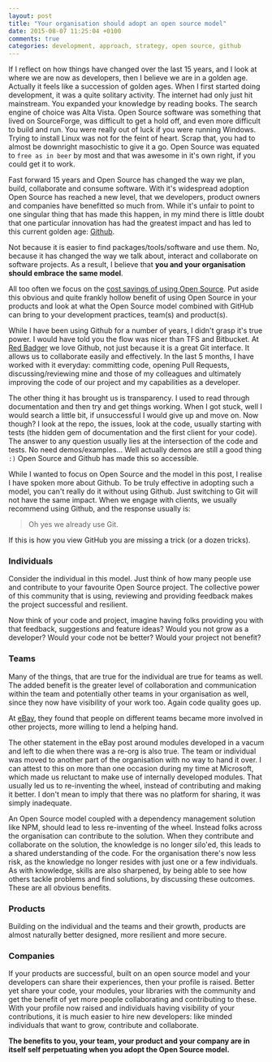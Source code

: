 ```yaml
---
layout: post
title: "Your organisation should adopt an open source model"
date: 2015-08-07 11:25:04 +0100
comments: true
categories: development, approach, strategy, open source, github
---
```


If I reflect on how things have changed over the last 15 years, and I look at where we are now as developers, then I believe we are in a golden age. Actually it feels like a succession of golden ages. When I first started doing development, it was a quite solitary activity. The internet had only just hit mainstream. You expanded your knowledge by reading books. The search engine of choice was Alta Vista. Open Source software was something that lived on SourceForge, was difficult to get a hold off, and even more difficult to build and run. You were really out of luck if you were running Windows. Trying to install Linux was not for the feint of heart. Scrap that, you had to almost be downright masochistic to give it a go. Open Source was equated to `free as in beer` by most and that was awesome in it's own right, if you could get it to work.

Fast forward 15 years and Open Source has changed the way we plan, build, collaborate and consume software. With it's widespread adoption Open Source has reached a new level, that we developers, product owners and companies have benefitted so much from. While it's unfair to point to one singular thing that has made this happen, in my mind there is little doubt that one particular innovation has had the greatest impact and has led to this current golden age: [Github](https://github.com/). 

Not because it is easier to find packages/tools/software and use them. No, because it has changed the way we talk about, interact and collaborate on software projects. As a result, I believe that __you and your organisation should embrace the same model__. 

All too often we focus on the [cost savings of using Open Source](http://www.bbc.co.uk/news/business-18466270). Put aside this obvious and quite frankly hollow benefit of using Open Source in your products and look at what the Open Source model combined with GitHub can bring to your development practices, team(s) and product(s).

While I have been using Github for a number of years, I didn't grasp it's true power. I would have told you the flow was nicer than TFS and Bitbucket. At [Red Badger](http://wwww.red-badger.com/) we love Github, not just because it is a great Git interface. It allows us to collaborate easily and effectively. In the last 5 months, I have worked with it everyday: committing code, opening Pull Requests, discussing/reviewing mine and those of my colleagues and ultimately improving the code of our project and my capabilities as a developer. 

The other thing it has brought us is transparency. I used to read through documentation and then try and get things working. When I got stuck, well I would search a little bit, if unsuccessful I would give up and move on. Now though? I look at the repo, the issues, look at the code, usually starting with tests (the hidden gem of documentation and the first client for your code). The answer to any question usually lies at the intersection of the code and tests. No need demos/examples... Well actually demos are still a good thing `:)` Open Source and Github has made this so accessible.

While I wanted to focus on Open Source and the model in this post, I realise I have spoken more about Github. To be truly effective in adopting such a model, you can't really do it without using Github. Just switching to Git will not have the same impact. When we engage with clients, we usually recommend using Github, and the response usually is:

> Oh yes we already use Git. 

If this is how you view GitHub you are missing a trick (or a dozen tricks).

### Individuals

Consider the individual in this model. Just think of how many people use and contribute to your favourite Open Source project. The collective power of this community that is using, reviewing and providing feedback makes the project successful and resilient.

Now think of your code and project, imagine having folks providing you with that feedback, suggestions and feature ideas? Would you not grow as a developer? Would your code not be better? Would your project not benefit?

### Teams

Many of the things, that are true for the individual are true for teams as well. The added benefit is the greater level of collaboration and communication within the team and potentially other teams in your organisation as well, since they now have visibility of your work too. Again code quality goes up. 

At [eBay](https://www.talentbuddy.co/blog/building-with-node-js-at-ebay), they found that people on different teams became more involved in other projects, more willing to lend a helping hand. 

The other statement in the eBay post around modules developed in a vacum and left to die when there was a re-org is also true. The team or individual was moved to another part of the organisation with no way to hand it over. I can attest to this on more than one occasion during my time at Microsoft, which made us reluctant to make use of internally developed modules. That usually led us to re-inventing the wheel, instead of contributing and making it better. I don't mean to imply that there was no platform for sharing, it was simply inadequate.

An Open Source model coupled with a dependency management solution like NPM, should lead to less re-inventing of the wheel. Instead folks across the organisation can contribute to the solution. When they contribute and collaborate on the solution, the knowledge is no longer silo'ed, this leads to a shared understanding of the code. For the organisation there's now less risk, as the knowledge no longer resides with just one or a few individuals. As with knowledge, skills are also sharpened, by being able to see how others tackle problems and find solutions, by discussing these outcomes. These are all obvious benefits.

### Products

Building on the individual and the teams and their growth, products are almost naturally better designed, more resilient and more secure.


### Companies
If your products are successful, built on an open source model and your developers can share their experiences, then your profile is raised. Better yet share your code, your modules, your libraries with the community and get the benefit of yet more people collaborating and contributing to these. With your profile now raised and individuals having visibility of your contributions, it is much easier to hire new developers: like minded individuals that want to grow, contribute and collaborate. 

__The benefits to you, your team, your product and your company are in itself self perpetuating when you adopt the Open Source model.__
